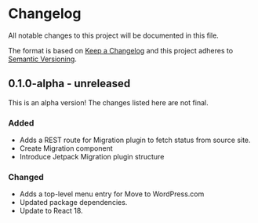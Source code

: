 # Changelog

All notable changes to this project will be documented in this file.

The format is based on [Keep a Changelog](https://keepachangelog.com/en/1.0.0/)
and this project adheres to [Semantic Versioning](https://semver.org/spec/v2.0.0.html).

## 0.1.0-alpha - unreleased

This is an alpha version! The changes listed here are not final.

### Added
- Adds a REST route for Migration plugin to fetch status from source site.
- Create Migration component
- Introduce Jetpack Migration plugin structure

### Changed
- Adds a top-level menu entry for Move to WordPress.com
- Updated package dependencies.
- Update to React 18.
